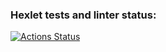 ### Hexlet tests and linter status:
[![Actions Status](https://github.com/GulnazBagautdinova/devops-for-programmers-project-lvl1/workflows/hexlet-check/badge.svg)](https://github.com/GulnazBagautdinova/devops-for-programmers-project-lvl1/actions)